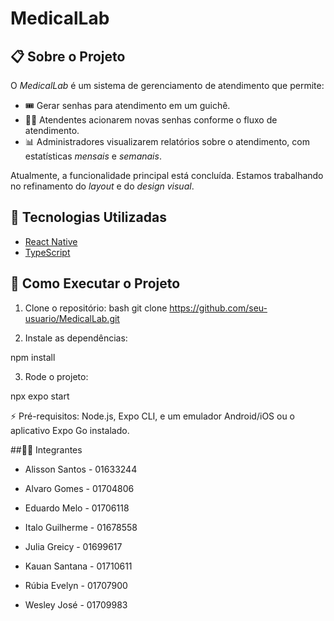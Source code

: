 # MedicalLab

## 📋 Sobre o Projeto

O *MedicalLab* é um sistema de gerenciamento de atendimento que permite:
- 🎟️ Gerar senhas para atendimento em um guichê.
- 👨‍💼 Atendentes acionarem novas senhas conforme o fluxo de atendimento.
- 📊 Administradores visualizarem relatórios sobre o atendimento, com estatísticas *mensais* e *semanais*.

Atualmente, a funcionalidade principal está concluída. Estamos trabalhando no refinamento do *layout* e do *design visual*.

## 🚀 Tecnologias Utilizadas

- [React Native](https://reactnative.dev/)
- [TypeScript](https://www.typescriptlang.org/)

## 🔧 Como Executar o Projeto

1. Clone o repositório:
   bash
   git clone https://github.com/seu-usuario/MedicalLab.git


2. Instale as dependências:

npm install


3. Rode o projeto:

npx expo start


⚡ Pré-requisitos: Node.js, Expo CLI, e um emulador Android/iOS ou o aplicativo Expo Go instalado.

##👨‍💻 Integrantes
- Alisson Santos - 01633244

- Alvaro Gomes - 01704806

- Eduardo Melo - 01706118

- Italo Guilherme - 01678558

- Julia Greicy - 01699617

- Kauan Santana - 01710611

- Rúbia Evelyn - 01707900

- Wesley José - 01709983
